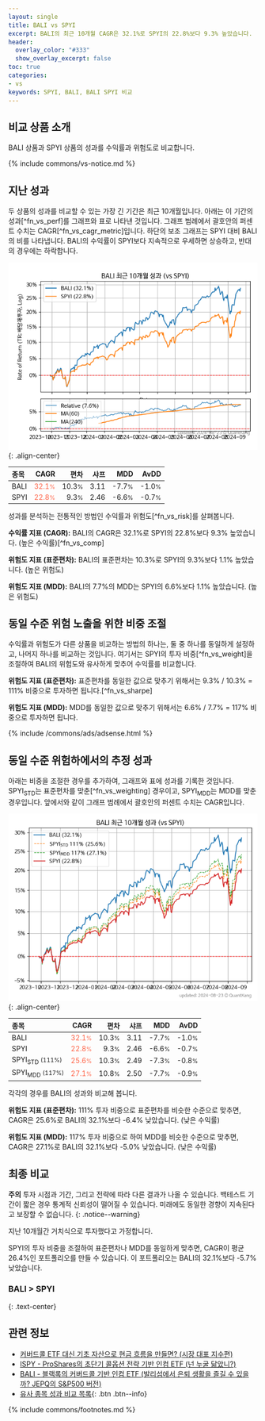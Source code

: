 ```yaml
---
layout: single
title: BALI vs SPYI
excerpt: BALI의 최근 10개월 CAGR은 32.1%로 SPYI의 22.8%보다 9.3% 높았습니다.
header:
  overlay_color: "#333"
  show_overlay_excerpt: false
toc: true
categories:
- vs
keywords: SPYI, BALI, BALI SPYI 비교
---
```


## 비교 상품 소개


BALI 상품과 SPYI 상품의 성과를 수익률과 위험도로 비교합니다.





{% include commons/vs-notice.md %}

## 지난 성과

두 상품의 성과를 비교할 수 있는 가장 긴 기간은 최근 10개월입니다. 아래는 이 기간의 성과[^fn_vs_perf]를 그래프와 표로 나타낸 것입니다.
그래프 범례에서 괄호안의 퍼센트 수치는 CAGR[^fn_vs_cagr_metric]입니다.
하단의 보조 그래프는 SPYI 대비 BALI의 비를 나타냅니다.
BALI의 수익률이 SPYI보다 지속적으로 우세하면 상승하고, 반대의 경우에는 하락합니다.

![BALI](/vs/images/bali-vs-spyi_dual.png){: .align-center}

| **종목** | **CAGR** | **편차** | **샤프** | **MDD** | **AvDD** |
| :------------ | ------: | -----------: | -------: | ------: | -------: |
| BALI | <span style="color: tomato">32.1<small>%</small></span> | 10.3<small>%</small> | 3.11 | -7.7<small>%</small> | -1.0<small>%</small> |
| SPYI | <span style="color: tomato">22.8<small>%</small></span> | 9.3<small>%</small> | 2.46 | -6.6<small>%</small> | -0.7<small>%</small> |

<!-- more -->


성과를 분석하는 전통적인 방법인 수익률과 위험도[^fn_vs_risk]를 살펴봅니다.

**수익률 지표 (CAGR):** BALI의 CAGR은 32.1%로 SPYI의 22.8%보다 9.3% 높았습니다. (높은 수익률)[^fn_vs_comp]

**위험도 지표 (표준편차):** BALI의 표준편차는 10.3%로 SPYI의 9.3%보다 1.1% 높았습니다. (높은 위험도)

**위험도 지표 (MDD):** BALI의 7.7%의 MDD는 SPYI의 6.6%보다 1.1% 높았습니다. (높은 위험도)



## 동일 수준 위험 노출을 위한 비중 조절

수익률과 위험도가 다른 상품을 비교하는 방법의 하나는, 둘 중 하나를 동일하게 설정하고, 나머지 하나를 비교하는 것입니다.
여기서는 SPYI의 투자 비중[^fn_vs_weight]을 조절하여 BALI의 위험도와 유사하게 맞추어 수익률를 비교합니다.

**위험도 지표 (표준편차):** 표준편차를 동일한 값으로 맞추기 위해서는 9.3% / 10.3% = 111% 비중으로 투자하면 됩니다.[^fn_vs_sharpe]

**위험도 지표 (MDD):** MDD를 동일한 값으로 맞추기 위해서는 6.6% / 7.7% = 117% 비중으로 투자하면 됩니다.


{% include /commons/ads/adsense.html %}



## 동일 수준 위험하에서의 추정 성과

아래는 비중을 조절한 경우를 추가하여, 그래프와 표에 성과를 기록한 것입니다.
SPYI<sub>STD</sub>는 표준편차를 맞춘[^fn_vs_weighting] 경우이고, SPYI<sub>MDD</sub>는 MDD를 맞춘 경우입니다.
앞에서와 같이 그래프 범례에서 괄호안의 퍼센트 수치는 CAGR입니다.


![BALI](/vs/images/bali-vs-spyi.png){: .align-center}



| **종목** | **CAGR** | **편차** | **샤프** | **MDD** | **AvDD** |
| :------------ | ------: | -----------: | -------: | ------: | -------: |
| BALI | <span style="color: tomato">32.1<small>%</small></span> | 10.3<small>%</small> | 3.11 | -7.7<small>%</small> | -1.0<small>%</small> |
| SPYI | <span style="color: tomato">22.8<small>%</small></span> | 9.3<small>%</small> | 2.46 | -6.6<small>%</small> | -0.7<small>%</small> |
| SPYI<sub>STD</sub> <small>(111%)</small> | <span style="color: tomato">25.6<small>%</small></span> | 10.3<small>%</small> | 2.49 | -7.3<small>%</small> | -0.8<small>%</small> |
| SPYI<sub>MDD</sub> <small>(117%)</small> | <span style="color: tomato">27.1<small>%</small></span> | 10.8<small>%</small> | 2.50 | -7.7<small>%</small> | -0.9<small>%</small> |



각각의 경우를 BALI의 성과와 비교해 봅니다.

**위험도 지표 (표준편차):** 111% 투자 비중으로 표준편차를 비슷한 수준으로 맞추면, CAGR은 25.6%로 BALI의 32.1%보다 -6.4% 낮았습니다. (낮은 수익률)

**위험도 지표 (MDD):** 117% 투자 비중으로 하여 MDD를 비슷한 수준으로 맞추면, CAGR은 27.1%로 BALI의 32.1%보다 -5.0% 낮았습니다. (낮은 수익률)




## 최종 비교

**주의** 투자 시점과 기간, 그리고 전략에 따라 다른 결과가 나올 수 있습니다. 백테스트 기간이 짧은 경우 통계적 신뢰성이 떨어질 수 있습니다. 미래에도 동일한 경향이 지속된다고 보장할 수 없습니다.
{: .notice--warning}

지난 10개월간 거치식으로 투자했다고 가정합니다.

SPYI의 투자 비중을 조절하여 표준편차나 MDD를 동일하게 맞추면, CAGR이 평균 26.4%인 포트폴리오를 만들 수 있습니다.
이 포트폴리오는 BALI의 32.1%보다 -5.7% 낮았습니다.

### BALI &gt; SPYI
{: .text-center}


## 관련 정보

- [커버드콜 ETF 대신 기초 자산으로 현금 흐름을 만들면? (시장 대표 지수편)](https://kongdori.tistory.com/285)
- [ISPY - ProShares의 초단기 콜옵션 전략 기반 인컴 ETF (넌 누굴 닮았니?)](https://kongdori.tistory.com/267)
- [BALI - 블랙록의 커버드콜 기반 인컴 ETF (발리섬에서 은퇴 생활을 즐길 수 있을까? JEPQ의 S&P500 버전)](https://kongdori.tistory.com/261)
- [유사 종목 성과 비교 목록](/vs/){: .btn .btn--info}

{% include commons/footnotes.md %}